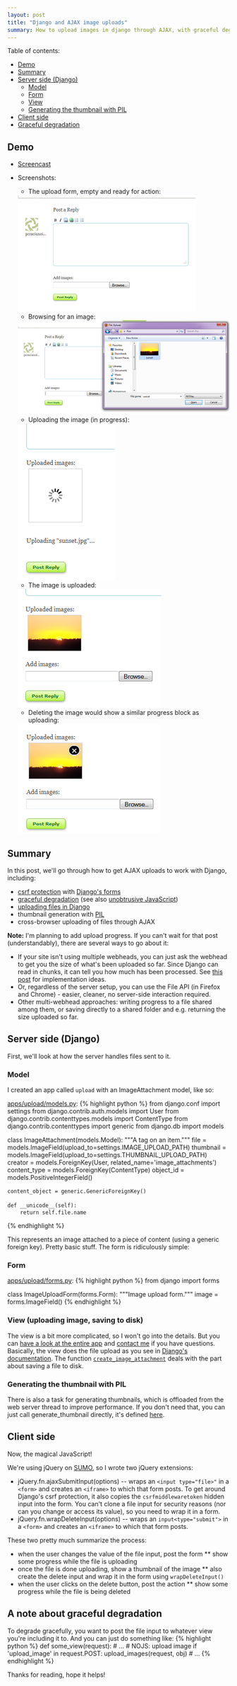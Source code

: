 ```yaml
--- 
layout: post
title: "Django and AJAX image uploads"
summary: How to upload images in django through AJAX, with graceful degradation and a smooth UI.
---
```


Table of contents:

* [Demo](#demo)
* [Summary](#summary)
* [Server side (Django)](#server_side_django)
	* [Model](#model)
	* [Form](#form)
	* [View](#view_uploading_image_saving_to_disk)
	* [Generating the thumbnail with PIL](#generating_the_thumbnail_with_pil)
* [Client side](#client_side)
* [Graceful degradation](#a_note_about_graceful_degradation)

## Demo

* [Screencast](http://screencast.com/t/ZGI0NTA3)

* Screenshots:

	* The upload form, empty and ready for action:
	<div class="img-wrap"><div class="img">
	    <img alt="Empty upload form" src="/images/upload/upload_1.png" title="Empty upload form">
	</div></div>

	* Browsing for an image:
	<div class="img-wrap"><div class="img">
	    <img alt="Browsing for an image" src="/images/upload/upload_2.png" title="Browsing for an image">
	</div></div>

	* Uploading the image (in progress):
	<div class="img-wrap"><div class="img">
	    <img alt="Uploading the image" src="/images/upload/upload_3.png" title="Uploading the image">
	</div></div>

	* The image is uploaded:
	<div class="img-wrap"><div class="img">
	    <img alt="Uploaded image" src="/images/upload/upload_4.png" title="Uploaded image">
	</div></div>

	* Deleting the image would show a similar progress block as uploading:
	<div class="img-wrap"><div class="img">
	    <img alt="Delete the image" src="/images/upload/upload_5.png" title="Delete the image">
	</div></div>


## Summary

In this post, we'll go through how to get AJAX uploads to work with Django, including:

* [csrf protection](http://en.wikipedia.org/wiki/Cross-site_request_forgery) with [Django's forms](http://docs.djangoproject.com/en/dev/topics/forms/)
* [graceful degradation](http://en.wikipedia.org/wiki/Graceful_degradation) (see also [unobtrusive JavaScript](http://en.wikipedia.org/wiki/Unobtrusive_JavaScript))
* [uploading files in Django](http://docs.djangoproject.com/en/dev/topics/http/file-uploads/)
* thumbnail generation with [PIL](http://www.pythonware.com/products/pil/)
* cross-browser uploading of files through AJAX

__Note:__ I'm planning to add upload progress. If you can't wait for that post (understandably), there are several ways to go about it:

* If your site isn't using multiple webheads, you can just ask the webhead to get you the size of what's been uploaded so far. Since Django can read in chunks, it can tell you how much has been processed. See [this post](http://fairviewcomputing.com/blog/2008/10/21/ajax-upload-progress-bars-jquery-django-nginx/) for implementation ideas.
* Or, regardless of the server setup, you can use the File API (in Firefox and Chrome) - easier, cleaner, no server-side interaction required.
* Other multi-webhead approaches: writing progress to a file shared among them, or saving directly to a shared folder and e.g. returning the size uploaded so far.


## Server side (Django)
First, we'll look at how the server handles files sent to it.


### Model
I created an app called `upload` with an ImageAttachment model, like so:

[apps/upload/models.py](http://github.com/pcraciunoiu/kitsune/blob/3387483e4f401fc04045180a8caa1e3f141d32ee/apps/upload/models.py):
{% highlight python %}
from django.conf import settings
from django.contrib.auth.models import User
from django.contrib.contenttypes.models import ContentType
from django.contrib.contenttypes import generic
from django.db import models


class ImageAttachment(models.Model):
    """A tag on an item."""
    file = models.ImageField(upload_to=settings.IMAGE_UPLOAD_PATH)
    thumbnail = models.ImageField(upload_to=settings.THUMBNAIL_UPLOAD_PATH)
    creator = models.ForeignKey(User, related_name='image_attachments')
    content_type = models.ForeignKey(ContentType)
    object_id = models.PositiveIntegerField()

    content_object = generic.GenericForeignKey()

    def __unicode__(self):
        return self.file.name
{% endhighlight %}

This represents an image attached to a piece of content (using a generic foreign key). Pretty basic stuff. The form is ridiculously simple:


### Form
[apps/upload/forms.py](http://github.com/pcraciunoiu/kitsune/blob/3387483e4f401fc04045180a8caa1e3f141d32ee/apps/upload/forms.py):
{% highlight python %}
from django import forms


class ImageUploadForm(forms.Form):
    """Image upload form."""
    image = forms.ImageField()
{% endhighlight %}


### View (uploading image, saving to disk)
The view is a bit more complicated, so I won't go into the details. But you can [have a look at the entire app](http://github.com/pcraciunoiu/kitsune/blob/3387483e4f401fc04045180a8caa1e3f141d32ee/apps/upload) and [contact me](#footer) if you have questions. Basically, the view does the file upload as you see in [Django's documentation](http://docs.djangoproject.com/en/dev/topics/http/file-uploads/). The function [`create_image_attachment`](http://github.com/pcraciunoiu/kitsune/blob/3387483e4f401fc04045180a8caa1e3f141d32ee/apps/upload/utils.py#L9) deals with the part about saving a file to disk.


### Generating the thumbnail with PIL
There is also a task for generating thumbnails, which is offloaded from the web server thread to improve performance. If you don't need that, you can just call generate_thumbnail directly, it's defined [here](http://github.com/pcraciunoiu/kitsune/blob/3387483e4f401fc04045180a8caa1e3f141d32ee/apps/upload/tasks.py).


## Client side
Now, the magical JavaScript!

We're using jQuery on [SUMO](http://support.mozilla.com), so I wrote two jQuery extensions:

* jQuery.fn.ajaxSubmitInput(options) -- wraps an `<input type="file>"` in a `<form>` and creates an `<iframe>` to which that form posts. To get around Django's csrf protection, it also copies the `csrfmiddlewaretoken` hidden input into the form. You can't clone a file input for security reasons (nor can you change or access its value), so you need to wrap it in a form.
* jQuery.fn.wrapDeleteInput(options) -- wraps an `input<type="submit">` in a `<form>` and creates an `<iframe>` to which that form posts.

These two pretty much summarize the process:

- when the user changes the value of the file input, post the form
** show some progress while the file is uploading
- once the file is done uploading, show a thumbnail of the image
** also create the delete input and wrap it in the form using `wrapDeleteInput()`
- when the user clicks on the delete button, post the action
** show some progress while the file is being deleted


## A note about graceful degradation

To degrade gracefully, you want to post the file input to whatever view you're including it to. And you can just do something like:
{% highlight python %}
def some_view(request):
    # ...
    # NOJS: upload image
    if 'upload_image' in request.POST:
        upload_images(request, obj)
    # ...
{% endhighlight %}

Thanks for reading, hope it helps!
